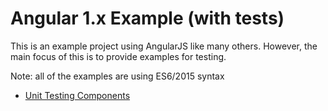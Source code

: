 Angular 1.x Example (with tests)
================================

This is an example project using AngularJS like many others.
However, the main focus of this is to provide examples for testing.

Note: all of the examples are using ES6/2015 syntax

* [Unit Testing Components](doc/unitTestingComponents.md)


